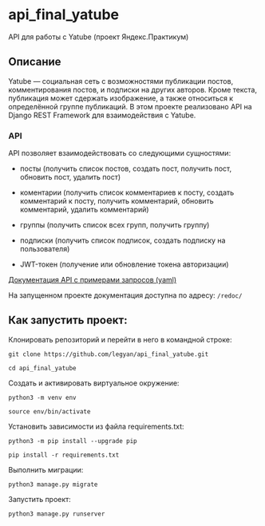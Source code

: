 # api_final_yatube
API для работы с Yatube (проект Яндекс.Практикум)


## Описание

Yatube — cоциальная сеть с возможностями публикации постов, комментирования постов, и подписки на других авторов.
Кроме текста, публикация может сдержать изображение, а также относиться к определённой группе публикаций.
В этом проекте реализовано API на Django REST Framework для взаимодействия с Yatube.


### API

API позволяет взаимодействовать со следующими сущностями:

- посты (получить список постов, создать пост, получить пост, обновить пост, удалить пост)

- коментарии (получить список комментариев к посту, создать комментарий к посту, получить комментарий, обновить комментарий, удалить комментарий)

- группы (получить список всех групп, получить группу)

- подписки (получить список подписок, создать подписку на пользователя)

- JWT-токен (получение или обновление токена авторизации)

[Документация API с примерами запросов (yaml)](https://github.com/Legyan/api_final_yatube/blob/master/yatube_api/static/redoc.yaml)

На запущенном проекте документация доступна по адресу: ```/redoc/```


## Как запустить проект:

Клонировать репозиторий и перейти в него в командной строке:

```
git clone https://github.com/legyan/api_final_yatube.git
```

```
cd api_final_yatube
```

Cоздать и активировать виртуальное окружение:

```
python3 -m venv env
```

```
source env/bin/activate
```

Установить зависимости из файла requirements.txt:

```
python3 -m pip install --upgrade pip
```

```
pip install -r requirements.txt
```

Выполнить миграции:

```
python3 manage.py migrate
```

Запустить проект:

```
python3 manage.py runserver
```
